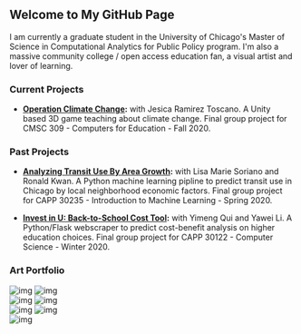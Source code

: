 ## Welcome to My GitHub Page

I am currently a graduate student in the University of Chicago's Master of Science in Computational Analytics for Public Policy program. I'm also a massive community college / open access education fan, a visual artist and lover of learning.

### Current Projects

* **[Operation Climate Change](https://github.com/computers-for-learning-20/project):** with Jesica Ramirez Toscano. A Unity based 3D game teaching about climate change. Final group project for CMSC 309 - Computers for Education - Fall 2020.

### Past Projects

* **[Analyzing Transit Use By Area Growth](https://github.com/lokijoanderso/Chicago-Transit-ML-Project):** with Lisa Marie Soriano and Ronald Kwan. A Python machine learning pipline to predict transit use in Chicago by local neighborhood economic factors. Final group project for CAPP 30235 - Introduction to Machine Learning - Spring 2020.

* **[Invest in U: Back-to-School Cost Tool](https://github.com/lokijoanderso/School-CBA-Tool-Project):** with Yimeng Qui and Yawei Li. A Python/Flask webscraper to predict cost-benefit analysis on higher education choices. Final group project for CAPP 30122 - Computer Science - Winter 2020.

### Art Portfolio
![img](https://lokijoanderso.github.io/docs/art/thumbnails/DoorWay.jpeg)
![img](https://lokijoanderso.github.io/docs/art/thumbnails/FromSadness.jpeg)<br>
![img](https://lokijoanderso.github.io/docs/art/thumbnails/KnowBeauty.jpeg) 
![img](https://lokijoanderso.github.io/docs/art/thumbnails/JoyForest.jpeg) <br>
![img](https://lokijoanderso.github.io/docs/art/thumbnails/RainbowScarf.jpeg)
![img](https://lokijoanderso.github.io/docs/art/thumbnails/SnowFlakes.jpeg) <br>
![img](https://lokijoanderso.github.io/docs/art/thumbnails/BlueFlowers.jpeg) 
